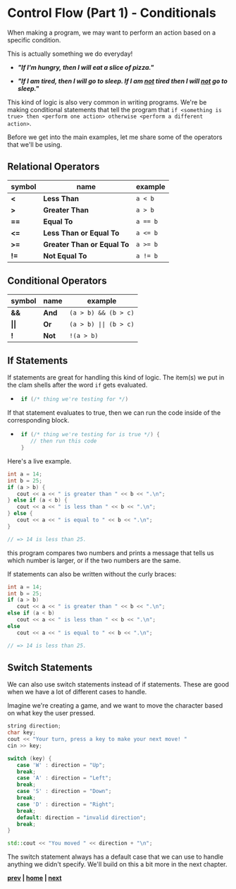 # Control Flow (Part 1) - Conditionals

When making a program, we may want to perform an action based on a specific condition.

This is actually something we do everyday!

- **_"If I'm hungry, then I will eat a slice of pizza."_**

- **_"If I am tired, then I will go to sleep. If I am <u>not</u> tired then I will <u>not</u> go to sleep."_**

This kind of logic is also very common in writing programs. We're be making conditional statements that tell the program that `if <something is true> then <perform one action> otherwise <perform a different action>`.

 Before we get into the main examples, let me share some of the operators that we'll be using.

## Relational Operators

| symbol | name                         | example  |
| ------ | ---------------------------- | -------- |
| **<**  | **Less Than**                | `a < b`  |
| **>**  | **Greater Than**             | `a > b`  |
| **==** | **Equal To**                 | `a == b` |
| **<=** | **Less Than or Equal To**    | `a <= b` |
| **>=** | **Greater Than or Equal To** | `a >= b` |
| **!=** | **Not Equal To**             | `a != b` |

## Conditional Operators

| symbol   | name    | example                |
| -------- | ------- | ----------             |
| **&&**   | **And** | `(a > b) && (b > c)`   |
| **\|\|** | **Or**  | `(a > b) \|\| (b > c)` |
| **!**    | **Not** | `!(a > b)`             |
<!-- COME BACK HERE -->

## If Statements

If statements are great for handling this kind of logic. The item(s) we put in the clam shells after the word `if` gets evaluated.
- ```c++
   if (/* thing we're testing for */)
  ```
If that statement evaluates to true, then we can run the code inside of the corresponding block.
- ```c++
   if (/* thing we're testing for is true */) {
      // then run this code
   }
  ```

Here's a live example.

```c++
int a = 14;
int b = 25;
if (a > b) {
   cout << a << " is greater than " << b << ".\n";
} else if (a < b) {
   cout << a << " is less than " << b << ".\n";
} else {
   cout << a << " is equal to " << b << ".\n";
}

// => 14 is less than 25.
```

this program compares two numbers and prints a message that tells us which number is larger, or if the two numbers are the same.

If statements can also be written without the curly braces:

```c++
int a = 14;
int b = 25;
if (a > b)
   cout << a << " is greater than " << b << ".\n";
else if (a < b)
   cout << a << " is less than " << b << ".\n";
else
   cout << a << " is equal to " << b << ".\n";

// => 14 is less than 25.
```

## Switch Statements

We can also use switch statements instead of if statements. These are good when we have a lot of different cases to handle.

Imagine we're creating a game, and we want to move the character based on what key the user pressed.

```c++
string direction;
char key;
cout << "Your turn, press a key to make your next move! "
cin >> key;

switch (key) {
   case 'W' : direction = "Up";
   break;
   case 'A' : direction = "Left";
   break;
   case 'S' : direction = "Down";
   break;
   case 'D' : direction = "Right";
   break;
   default: direction = "invalid direction";
   break;
}

std::cout << "You moved " << direction + "\n";
```

The switch statement always has a default case that we can use to handle anything we didn't specify. We'll build on this a bit more in the next chapter.

**[prev](../02_Types) | [home](../README.md) | [next](../04_Loops)**
